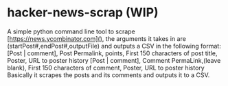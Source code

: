 # hacker-news-scrap (WIP)
A simple python command line tool to scrape [https://news.ycombinator.com](), the arguments it takes in are (startPost#,endPost#,outputFile) and outputs a CSV in the following format: 
[Post | comment], Post Permalink, points, First 150 characters of post title, Poster, URL to poster history
[Post | comment], Comment PermaLink,(leave blank), First 150 characters of comment, Poster, URL to poster history
Basically it scrapes the posts and its comments and outputs it to a CSV.